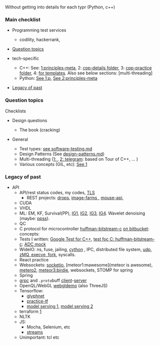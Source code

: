 Without getting into details for each typr (Python, c++)

### Main checklist
* Programming test services
   * codility, hackerrank, 

* [Question topics](#question-topics)
* tech-specific
    * C++: See: [1:principles-meta](principles-scaffold-meta.md), 2: [cpp-details folder](cpp-details), 3: [cpp-practice folder](cpp-practice), 4: [for templates](bulk.cpp). Also see below sections: [multi-threading]
    * Python: [See 1:p](python-interview-notes.md), [See 2:principles-meta](principles-scaffold-meta.md)
* [Legacy of past](#legacy-of-past)


### Question topics
Checklists

* Design questions
   * The book (cracking)

* General
   * Test types: [see software-testing.md](./software-testing.md)
   * Design Patterns (See [design-patterns.md](./design-patterns.md))
   * Multi-threading ([1: ](./concurrency-async-terms.md), [2: telegram](?): based on Tour of C++, ... )
   * Various concepts (GIL, etc): [See 1](principles-scaffold-meta.md)

### Legacy of past
* API
   * API/rest status codes, my codes, [TLS](./made-simple/tls-1.md)
      * REST projects: [drops](https://github.com/sosi-org/REST-practice), [image-farms ](https://github.com/sosi-org/image-farms), [mouse-api](), 
   * CUDA
   * VHDL
   * ML: EM, KF, Survival(PP), [IG1](https://github.com/sohale/luca-essexbcilab-ppjournalpaper), [IG2](https://en.wikipedia.org/wiki/Inverse_Gaussian_distribution), [IG3](https://github.com/sohale/point-process-notes/blob/main/ifig/imi_cif.py), [IG4](). Wavelet denoising (maybe: [ppss](https://bitbucket.org/sohailsiadat/smithbrown2003-ppss/src/master/)). 
   * QC
   * C protocol for microcontroller  [huffman-bitstream-c](https://github.com/sohale/huffman-bitstream-c) [on bitbucket](https://bitbucket.org/sohailsiadat/huffman-bitstream-c/src/master/): concepts: 
   * Tests I written: [Google Test for C++](), [test foc C: huffman-bitstream-c](https://github.com/sohale/huffman-bitstream-c): [ADC mock](https://github.com/sohale/huffman-bitstream-c/tree/master/csem)
   * WideIO: ns, fuse, jailing, [cython](https://github.com/sosi-org/practice-lookup/tree/master/cython) , IPC, distributed file system, [udp](https://github.com/sosi-org/practice-lookup/tree/master/udp), [zMQ, execve, fork](https://github.com/sosi-org/practice-lookup/blob/master/pylinuxsys/pylinuxsys.py), syscalls.
   * React practice
   * Websockets: [socketio](), [meteor1:mawesome](meteor is awesome), [metero2](https://github.com/sosi-org/birdie), [meteor3:birdie](https://github.com/sosi-org/birdie), websockets, STOMP for spring
   * Spring
   * [grpc](https://github.com/sosi-org/grpc-arch-practice/tree/master/example) and `.proto`buff [client](https://github.com/sosi-org/grpc-arch-practice/blob/master/example/prot-client.js)-[server](https://github.com/sosi-org/grpc-arch-practice/blob/master/example/prot-server.js) 
   * OpenQL/WebGL [webgldemo](https://github.com/sosi-org/webgl-exercise) (also ThreeJS)
   * Tensorflow:
      * [glyphnet](https://github.com/sosi-org/neural-networks-sandbox/tree/master/glyphnet)
      * [practice-tf](https://github.com/sosi-org/neural-networks-sandbox)
      * [model serving 1](https://github.com/sosi-org/grpc-arch-practice/tree/master/tf-serving-18-sept-2020), [model serving 2](https://github.com/sosi-org/grpc-arch-practice/tree/master/tfserving-example)
   * terraform [1](https://github.com/sosi-org/grpc-arch-practice/tree/master/tf-example1)
   * NLTK
   * JS:
      * Mocha, Selenium, etc
      * [streams](https://github.com/sohale/jrep/blob/main/src/jrep.js)
   * Unimportant: tcl etc

